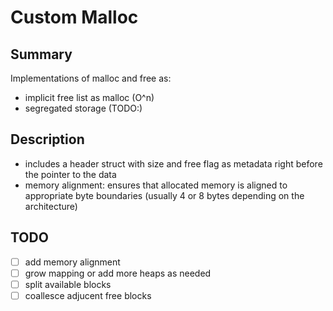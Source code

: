 # Custom Malloc

## Summary

Implementations of malloc and free as:
- implicit free list as malloc (O^n)
- segregated storage (TODO:)
  
## Description

- includes a header struct with size and free flag as metadata right before the pointer to the data
- memory alignment: ensures that allocated memory is aligned to appropriate byte boundaries (usually 4 or 8 bytes depending on the architecture)
  
## TODO

- [ ] add memory alignment
- [ ] grow mapping or add more heaps as needed
- [ ] split available blocks
- [ ] coallesce adjucent free blocks